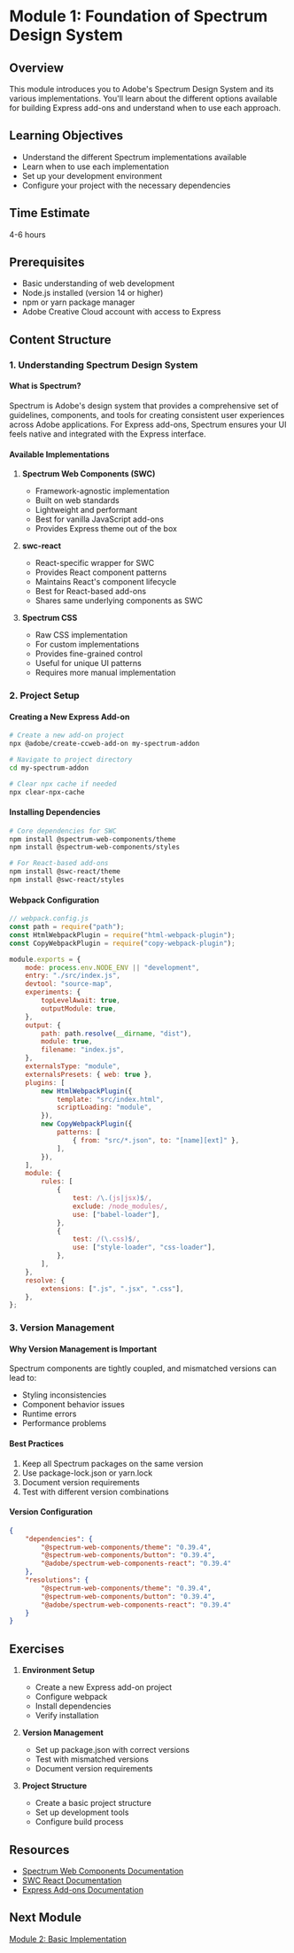 # Module 1: Foundation of Spectrum Design System

## Overview

This module introduces you to Adobe's Spectrum Design System and its various implementations. You'll learn about the different options available for building Express add-ons and understand when to use each approach.

## Learning Objectives

- Understand the different Spectrum implementations available
- Learn when to use each implementation
- Set up your development environment
- Configure your project with the necessary dependencies

## Time Estimate

4-6 hours

## Prerequisites

- Basic understanding of web development
- Node.js installed (version 14 or higher)
- npm or yarn package manager
- Adobe Creative Cloud account with access to Express

## Content Structure

### 1. Understanding Spectrum Design System

#### What is Spectrum?

Spectrum is Adobe's design system that provides a comprehensive set of guidelines, components, and tools for creating consistent user experiences across Adobe applications. For Express add-ons, Spectrum ensures your UI feels native and integrated with the Express interface.

#### Available Implementations

1. **Spectrum Web Components (SWC)**
   - Framework-agnostic implementation
   - Built on web standards
   - Lightweight and performant
   - Best for vanilla JavaScript add-ons
   - Provides Express theme out of the box

2. **swc-react**
   - React-specific wrapper for SWC
   - Provides React component patterns
   - Maintains React's component lifecycle
   - Best for React-based add-ons
   - Shares same underlying components as SWC

3. **Spectrum CSS**
   - Raw CSS implementation
   - For custom implementations
   - Provides fine-grained control
   - Useful for unique UI patterns
   - Requires more manual implementation

### 2. Project Setup

#### Creating a New Express Add-on

```bash
# Create a new add-on project
npx @adobe/create-ccweb-add-on my-spectrum-addon

# Navigate to project directory
cd my-spectrum-addon

# Clear npx cache if needed
npx clear-npx-cache
```

#### Installing Dependencies

```bash
# Core dependencies for SWC
npm install @spectrum-web-components/theme
npm install @spectrum-web-components/styles

# For React-based add-ons
npm install @swc-react/theme
npm install @swc-react/styles
```

#### Webpack Configuration

```javascript
// webpack.config.js
const path = require("path");
const HtmlWebpackPlugin = require("html-webpack-plugin");
const CopyWebpackPlugin = require("copy-webpack-plugin");

module.exports = {
    mode: process.env.NODE_ENV || "development",
    entry: "./src/index.js",
    devtool: "source-map",
    experiments: {
        topLevelAwait: true,
        outputModule: true,
    },
    output: {
        path: path.resolve(__dirname, "dist"),
        module: true,
        filename: "index.js",
    },
    externalsType: "module",
    externalsPresets: { web: true },
    plugins: [
        new HtmlWebpackPlugin({
            template: "src/index.html",
            scriptLoading: "module",
        }),
        new CopyWebpackPlugin({
            patterns: [
                { from: "src/*.json", to: "[name][ext]" },
            ],
        }),
    ],
    module: {
        rules: [
            {
                test: /\.(js|jsx)$/,
                exclude: /node_modules/,
                use: ["babel-loader"],
            },
            {
                test: /(\.css)$/,
                use: ["style-loader", "css-loader"],
            },
        ],
    },
    resolve: {
        extensions: [".js", ".jsx", ".css"],
    },
};
```

### 3. Version Management

#### Why Version Management is Important

Spectrum components are tightly coupled, and mismatched versions can lead to:

- Styling inconsistencies
- Component behavior issues
- Runtime errors
- Performance problems

#### Best Practices

1. Keep all Spectrum packages on the same version
2. Use package-lock.json or yarn.lock
3. Document version requirements
4. Test with different version combinations

#### Version Configuration

```json
{
    "dependencies": {
        "@spectrum-web-components/theme": "0.39.4",
        "@spectrum-web-components/button": "0.39.4",
        "@adobe/spectrum-web-components-react": "0.39.4"
    },
    "resolutions": {
        "@spectrum-web-components/theme": "0.39.4",
        "@spectrum-web-components/button": "0.39.4",
        "@adobe/spectrum-web-components-react": "0.39.4"
    }
}
```

## Exercises

1. **Environment Setup**
   - Create a new Express add-on project
   - Configure webpack
   - Install dependencies
   - Verify installation

2. **Version Management**
   - Set up package.json with correct versions
   - Test with mismatched versions
   - Document version requirements

3. **Project Structure**
   - Create a basic project structure
   - Set up development tools
   - Configure build process

## Resources

- [Spectrum Web Components Documentation](https://opensource.adobe.com/spectrum-web-components/)
- [SWC React Documentation](https://opensource.adobe.com/spectrum-web-components/using-swc-react/)
- [Express Add-ons Documentation](https://developer.adobe.com/express/add-ons/docs/)

## Next Module

[Module 2: Basic Implementation](../02-basic-implementation/index.md)
